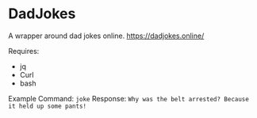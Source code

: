 # DadJokes
A wrapper around dad jokes online. https://dadjokes.online/


Requires:
  - jq 
  - Curl
  - bash

Example Command: `joke`
Response: `Why was the belt arrested? Because it held up some pants!`
